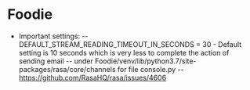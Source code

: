 # Foodie
- Important settings:
-- DEFAULT_STREAM_READING_TIMEOUT_IN_SECONDS = 30 - Default setting is 10 seconds which is very less to complete the action of sending email 
-- under Foodie/venv/lib/python3.7/site-packages/rasa/core/channels for file console.py
-- https://github.com/RasaHQ/rasa/issues/4606
